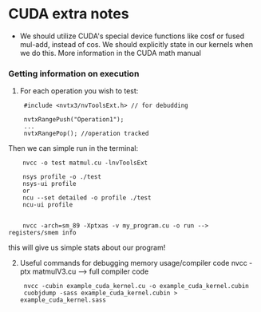 # CUDA extra notes

- We should utilize CUDA's special device functions like cosf or fused mul-add, instead of cos. We should explicitly state in our kernels when we do this. More information in the CUDA math manual

### Getting information on execution

1. For each operation you wish to test:

        #include <nvtx3/nvToolsExt.h> // for debudding

        nvtxRangePush("Operation1");
        ...
        nvtxRangePop(); //operation tracked

Then we can simple run in the terminal:

        nvcc -o test matmul.cu -lnvToolsExt

        nsys profile -o ./test
        nsys-ui profile
        or
        ncu --set detailed -o profile ./test
        ncu-ui profile


        nvcc -arch=sm_89 -Xptxas -v my_program.cu -o run --> registers/smem info
        
this will give us simple stats about our program!

2. Useful commands for debugging memory usage/compiler code
        nvcc -ptx matmulV3.cu --> full compiler code

        nvcc -cubin example_cuda_kernel.cu -o example_cuda_kernel.cubin
        cuobjdump -sass example_cuda_kernel.cubin > example_cuda_kernel.sass


